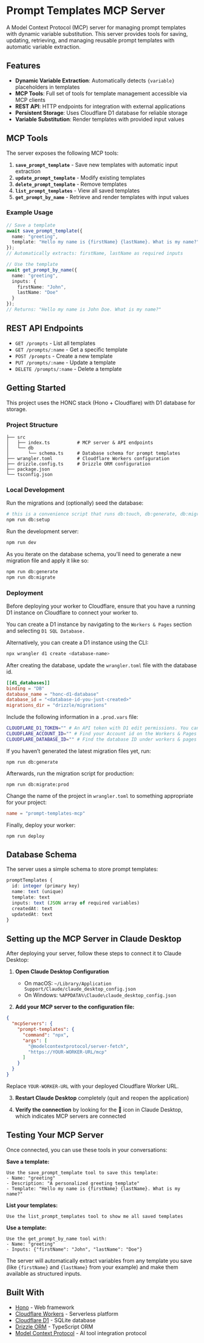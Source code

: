 # Prompt Templates MCP Server

A Model Context Protocol (MCP) server for managing prompt templates with dynamic variable substitution. This server provides tools for saving, updating, retrieving, and managing reusable prompt templates with automatic variable extraction.

## Features

- **Dynamic Variable Extraction**: Automatically detects `{variable}` placeholders in templates
- **MCP Tools**: Full set of tools for template management accessible via MCP clients
- **REST API**: HTTP endpoints for integration with external applications
- **Persistent Storage**: Uses Cloudflare D1 database for reliable storage
- **Variable Substitution**: Render templates with provided input values

## MCP Tools

The server exposes the following MCP tools:

1. **`save_prompt_template`** - Save new templates with automatic input extraction
2. **`update_prompt_template`** - Modify existing templates  
3. **`delete_prompt_template`** - Remove templates
4. **`list_prompt_templates`** - View all saved templates
5. **`get_prompt_by_name`** - Retrieve and render templates with input values

### Example Usage

```typescript
// Save a template
await save_prompt_template({
  name: "greeting",
  template: "Hello my name is {firstName} {lastName}. What is my name?"
});
// Automatically extracts: firstName, lastName as required inputs

// Use the template
await get_prompt_by_name({
  name: "greeting",
  inputs: {
    firstName: "John",
    lastName: "Doe"
  }
});
// Returns: "Hello my name is John Doe. What is my name?"
```

## REST API Endpoints

- `GET /prompts` - List all templates
- `GET /prompts/:name` - Get a specific template
- `POST /prompts` - Create a new template
- `PUT /prompts/:name` - Update a template
- `DELETE /prompts/:name` - Delete a template

## Getting Started

This project uses the HONC stack (Hono + Cloudflare) with D1 database for storage.

### Project Structure

```
├── src
│   ├── index.ts          # MCP server & API endpoints
│   └── db
│       └── schema.ts     # Database schema for prompt templates
├── wrangler.toml         # Cloudflare Workers configuration
├── drizzle.config.ts     # Drizzle ORM configuration
├── package.json
└── tsconfig.json
```

### Local Development

Run the migrations and (optionally) seed the database:

```sh
# this is a convenience script that runs db:touch, db:generate, db:migrate, and db:seed
npm run db:setup
```

Run the development server:

```sh
npm run dev
```

As you iterate on the database schema, you'll need to generate a new migration file and apply it like so:

```sh
npm run db:generate
npm run db:migrate
```

### Deployment

Before deploying your worker to Cloudflare, ensure that you have a running D1 instance on Cloudflare to connect your worker to.

You can create a D1 instance by navigating to the `Workers & Pages` section and selecting `D1 SQL Database.`

Alternatively, you can create a D1 instance using the CLI:

```sh
npx wrangler d1 create <database-name>
```

After creating the database, update the `wrangler.toml` file with the database id.

```toml
[[d1_databases]]
binding = "DB"
database_name = "honc-d1-database"
database_id = "<database-id-you-just-created>"
migrations_dir = "drizzle/migrations"
```

Include the following information in a `.prod.vars` file:

```sh
CLOUDFLARE_D1_TOKEN="" # An API token with D1 edit permissions. You can create API tokens from your Cloudflare profile
CLOUDFLARE_ACCOUNT_ID="" # Find your Account id on the Workers & Pages overview (upper right)
CLOUDFLARE_DATABASE_ID="" # Find the database ID under workers & pages under D1 SQL Database and by selecting the created database
```

If you haven’t generated the latest migration files yet, run:
```shell
npm run db:generate
```

Afterwards, run the migration script for production:
```shell
npm run db:migrate:prod
```

Change the name of the project in `wrangler.toml` to something appropriate for your project:

```toml
name = "prompt-templates-mcp"
```

Finally, deploy your worker:

```shell 
npm run deploy
```

## Database Schema

The server uses a simple schema to store prompt templates:

```typescript
promptTemplates {
  id: integer (primary key)
  name: text (unique)
  template: text
  inputs: text (JSON array of required variables)
  createdAt: text
  updatedAt: text
}
```

## Setting up the MCP Server in Claude Desktop

After deploying your server, follow these steps to connect it to Claude Desktop:

1. **Open Claude Desktop Configuration**
   - On macOS: `~/Library/Application Support/Claude/claude_desktop_config.json`
   - On Windows: `%APPDATA%\Claude\claude_desktop_config.json`

2. **Add your MCP server to the configuration file:**

```json
{
  "mcpServers": {
    "prompt-templates": {
      "command": "npx",
      "args": [
        "@modelcontextprotocol/server-fetch",
        "https://YOUR-WORKER-URL/mcp"
      ]
    }
  }
}
```

Replace `YOUR-WORKER-URL` with your deployed Cloudflare Worker URL.

3. **Restart Claude Desktop** completely (quit and reopen the application)

4. **Verify the connection** by looking for the 🔌 icon in Claude Desktop, which indicates MCP servers are connected

## Testing Your MCP Server

Once connected, you can use these tools in your conversations:

**Save a template:**
```
Use the save_prompt_template tool to save this template:
- Name: "greeting"
- Description: "A personalized greeting template"
- Template: "Hello my name is {firstName} {lastName}. What is my name?"
```

**List your templates:**
```
Use the list_prompt_templates tool to show me all saved templates
```

**Use a template:**
```
Use the get_prompt_by_name tool with:
- Name: "greeting"
- Inputs: {"firstName": "John", "lastName": "Doe"}
```

The server will automatically extract variables from any template you save (like `{firstName}` and `{lastName}` from your example) and make them available as structured inputs.

## Built With

- [Hono](https://hono.dev/) - Web framework
- [Cloudflare Workers](https://workers.cloudflare.com/) - Serverless platform
- [Cloudflare D1](https://developers.cloudflare.com/d1/) - SQLite database
- [Drizzle ORM](https://orm.drizzle.team/) - TypeScript ORM
- [Model Context Protocol](https://modelcontextprotocol.io/) - AI tool integration protocol


